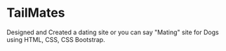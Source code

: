 # TailMates
 Designed and Created a dating site or you can say "Mating" site for Dogs using HTML, CSS, CSS Bootstrap.

